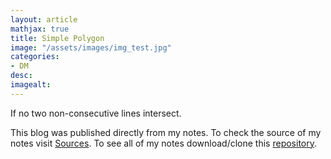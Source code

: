 ```yaml
---
layout: article
mathjax: true
title: Simple Polygon
image: "/assets/images/img_test.jpg"
categories:
- DM
desc:   
imagealt: 
---
```


If no two non-consecutive lines intersect.

This blog was published directly from my notes.
To check the source of my notes visit [Sources](sources.html).
To see all of my notes download/clone this [repository](https://github.com/bovem/CS).
